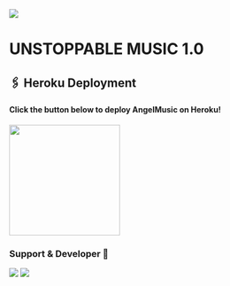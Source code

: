 <img src="https://telegra.ph/file/1995a5d3510dc419c5180.jpg"/>

# UNSTOPPABLE MUSIC 1.0



## 🖇 Heroku Deployment

<h4>Click the button below to deploy AngelMusic on Heroku!</h4>    
<a href="https://heroku.com/deploy?template=https://github.com/Vickyftw/Angelmusix-1"><img src="https://img.shields.io/badge/Deploy%20To%20Heroku-blueviolet?style=for-the-badge&logo=heroku" width="200""/></a>

  ### Support & Developer 🎑
<a href="https://telegram.me/s_unstoppable"><img src="https://img.shields.io/badge/Join-Support%20Group-blue.svg?style=for-the-badge&logo=Telegram"></a> <a href="https://telegram.me/Lost_Kiddo"><img src="https://img.shields.io/badge/%20Developer-blue.svg?style=for-the-badge&logo=Telegram"></a>

